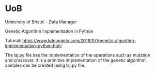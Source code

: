 # UoB

University of Bristol - Data Manager

Genetic Algorithm Implementation in Python 

Tutorial: https://www.kdnuggets.com/2018/07/genetic-algorithm-implementation-python.html


The lsj.py file has the implementation of the operations such as mutation and crossover. It is a primitive implementation of the genetic algorithm. xamples can be created using lsj.py file.
